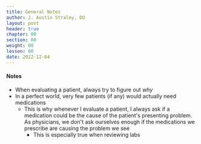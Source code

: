 ```yaml
---
title: General Notes
author: J. Austin Straley, DO
layout: post
header: true
chapter: 00
section: 00
weight: 00
lesson: 00
date: 2022-12-04
---
```


#### Notes
- When evaluating a patient, always try to figure out *why*
- In a perfect world, very few patients (if any) would actually need medications
    - This is why whenever I evaluate a patient, I always ask if a medication could be the cause of the patient's presenting problem. As physicians, we don't ask ourselves enough if the medications we prescribe are causing the problem we see
        - This is especially true when reviewing labs